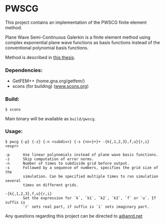 PWSCG
=====
This project contains an implementation of the PWSCG finite element method.

Plane Wave Semi-Continuous Galerkin is a finite element method using
complex exponential plane wave functions as basis functions instead of the
conventional polynomial basis functions.

Method is described in [this thesis](http://urn.nb.no/URN:NBN:no-49625).

### Dependencies:
 - GetFEM++ (home.gna.org/getfem/)
 - scons (for building) (www.scons.org)

### Build:
```
$ scons
```
Main binary will be available as `build/pwscg`.

### Usage:
```
$ pwcg {-p} {-z} {-n <subdiv>} {-s {<n>}+}+ -{k{,1,2,3},f,u}{r,i} <expr>

-p      Use linear polynomials instead of plane wave basis functions.
-z      Skip computation of error norms.
-n      Number of times to subdivide grid before output.
-s      Followed by a sequence of numbers, specifies the grid size of the
        simulation. Can be specified multiple times to run simulation several
        times on different grids.

-{k{,1,2,3},f,u}{r,i}
        Set the expression for `k`, `k1`, `k2`, `k3`, `f` or `u`. If suffix is
        `r` sets real part, if suffix is `i` sets imaginary part.
```

Any questions regarding this project can be directed to a@anrd.net
